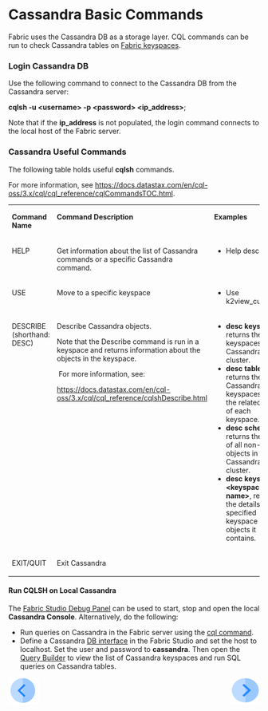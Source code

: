 # Cassandra Basic Commands

Fabric uses the Cassandra DB as a storage layer. CQL commands can be run to check Cassandra tables on [Fabric keyspaces](/articles/02_fabric_architecture/06_cassandra_keyspaces_for_fabric.md).

### Login Cassandra DB

Use the following command to connect to the Cassandra DB from the Cassandra server:

<p><strong>cqlsh -u &lt;username&gt; -p &lt;password&gt; &lt;ip_address&gt;</strong>;</p>

Note that if the **ip_address** is not populated, the login command connects to the local host of the Fabric server.

### Cassandra Useful Commands

The following table holds useful **cqlsh** commands.

For more information, see https://docs.datastax.com/en/cql-oss/3.x/cql/cql_reference/cqlCommandsTOC.html.

<table>
<tbody>
<tr>
<td width="200pxl valign="top"">
<p><strong>Command Name</strong></p>
</td>
<td width="350pxl" valign="top">
<p><strong>Command Description</strong></p>
</td>
<td width="350pxl" valign="top">
<p><strong>Examples</strong></p>
</td>
</tr>
<tr>
<td width="200pxl" valign="top">
<p>HELP</p>
</td>
<td width="350pxl" valign="top">
<p>Get information about the list of Cassandra commands or a specific Cassandra command. </p>
</td>
<td width="350pxl" valign="top">
<ul>
<li>Help describe;</li>
</ul>
</td>
</tr>
<tr>
<td width="200pxl" valign="top">
<p>USE</p>
</td>
<td width="350pxl" valign="top">
<p>Move to a specific&nbsp;keyspace</p>
</td>
<td width="350pxl" valign="top">
<ul>
<li>Use k2view_customer;</li>
</ul>
</td>
</tr>
<tr>
<td width="200pxl" valign="top">
<p>DESCRIBE (shorthand: DESC)</p>
</td>
<td width="350pxl" valign="top">
<p>Describe Cassandra objects.</p>
<p>Note that the Describe command is run in a keyspace and returns information about the objects in the keyspace.</p>
<p>&nbsp;For more information, see:</p>
<p><a href="https://docs.datastax.com/en/cql-oss/3.x/cql/cql_reference/cqlshDescribe.html">https://docs.datastax.com/en/cql-oss/3.x/cql/cql_reference/cqlshDescribe.html</a></p>
</td>
<td width="350pxl" valign="top">
<ul>
<li><strong>desc keyspaces</strong>, returns the list of keyspaces in the Cassandra cluster.</li>
<li><strong>desc tables</strong>, returns the list of Cassandra keyspaces and the related tables of each keyspace.</li>
<li><strong>desc schema</strong>, returns the details of all non-system objects in the Cassandra cluster.</li>
<li><strong>desc keyspace &lt;keyspace name&gt;</strong>, returns the details of the specified keyspace and objects it contains.</li>
</ul>
</td>
</tr>
<tr>
<td width="200pxl" valign="top">
<p>EXIT/QUIT</p>
</td>
<td width="350pxl" valign="top">
<p>Exit Cassandra</p>
</td>
<td width="350pxl" valign="top">
<p>&nbsp;</p>
</td>
</tr>
</tbody>
</table>


#### Run CQLSH on Local Cassandra 

The [Fabric Studio Debug Panel](/articles/04_fabric_studio/01_UI_components_and_menus.md#fabric-studio-debug-panel) can be used to start, stop and open the local **Cassandra Console**. Alternatively, do the following:

- Run queries on Cassandra in the Fabric server using the [cql command](/articles/02_fabric_architecture/04_fabric_commands.md#run-queries-on-cassandra).
- Define a Cassandra [DB interface](/articles/05_DB_interfaces/04_creating_a_new_database_interface.md) in the Fabric Studio and set the host to localhost. Set the user and password to **cassandra**. Then open the [Query Builder](/articles/11_query_builder/01_query_builder_overview.md) to view the list of Cassandra keyspaces and run SQL queries on Cassandra tables. 


[![Previous](/articles/images/Previous.png)](06_cassandra_keyspaces_for_fabric.md)[<img align="right" width="60" height="54" src="/articles/images/Next.png">](08_kafka_basic_commands.md)







